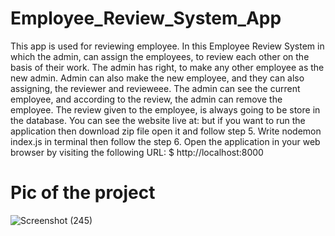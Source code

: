 # Employee_Review_System_App
This app is used for reviewing employee.
In this Employee Review System in which the admin, can assign the employees, to review each other on the basis of their work. The admin has right, to make any other employee as the new admin. Admin can also make the new employee, and they can also assigning, the reviewer and revieweee. The admin can see the current employee, and according to the review, the admin can remove the employee. The review given to the employee, is always going to be store in the database.
You can see the website live at:  but if you want to run the application then download zip file open it and follow step 5.
Write nodemon index.js in terminal then follow the step 6.
Open the application in your web browser by visiting the following URL: $ http://localhost:8000
# Pic of the project
![Screenshot (245)](https://github.com/divyanshul66/Employee_Review_System_App/assets/119027160/077fc050-d723-4405-b592-cdd56b46d7ef)
